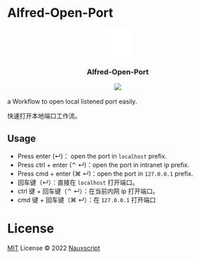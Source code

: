 # Alfred-Open-Port

<p align="center"><img width=12.5% src="https://github.com/Nauxscript/alfred-open-port/blob/main/src/icon.png"></p>

<h3 align="center">Alfred-Open-Port</h3>

<p align="center"><img src="https://github.com/Nauxscript/alfred-open-port/blob/main/assets/preview.gif"></p>

a Workflow to open local listened port easily. 

快速打开本地端口工作流。

## Usage
  - Press enter (↵)： open the port in `localhost` prefix.
  - Press ctrl + enter (⌃ ↵)：open the port in intranet ip prefix.
  - Press cmd + enter (⌘ ↵)：open the port in `127.0.0.1` prefix.
  - 回车键（↵）：直接在 `localhost` 打开端口。
  - ctrl 键 + 回车键（⌃ ↵）：在当前内网 ip 打开端口。
  - cmd 键 + 回车键（⌘ ↵）：在 `127.0.0.1` 打开端口

# License

[MIT](./LICENSE) License © 2022 [Nauxscript](https://github.com/Nauxscript)